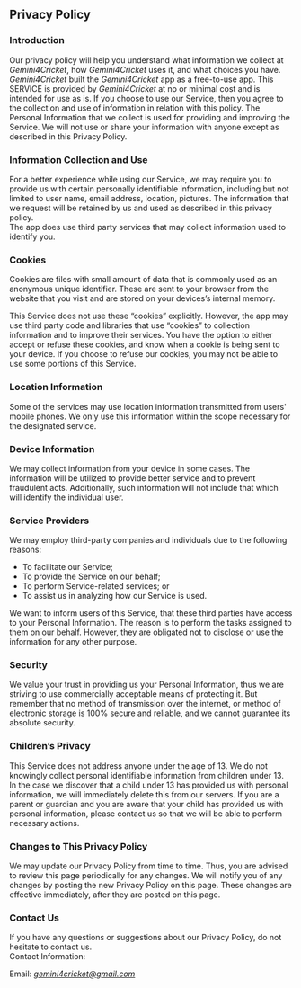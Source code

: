 Privacy Policy  
----------------

### Introduction  
Our privacy policy will help you understand what information we collect at *Gemini4Cricket*, how *Gemini4Cricket* uses it, and what choices you have.
*Gemini4Cricket* built the *Gemini4Cricket* app as a free-to-use app. This SERVICE is provided by *Gemini4Cricket* at no or minimal cost and is intended for use as is.
If you choose to use our Service, then you agree to the collection and use of information in  relation with this policy. The Personal Information that we collect is used for providing and improving the Service. We will not use or share your information with anyone except as described in this Privacy Policy.  

### Information Collection and Use  
For a better experience while using our Service, we may require you to provide us with certain personally identifiable information, including but not limited to user name, email address, location, pictures. The information that we request will be retained by us and used as described in this privacy policy.  
The app does use third party services that may collect information used to identify you. 

### Cookies  
Cookies are files with small amount of data that is commonly used as an anonymous unique identifier. These are sent to your browser from the website that you visit and are stored on your devices’s internal memory.  

This Service does not use these “cookies” explicitly. However, the app may use third party code and libraries that use “cookies” to collection information and to improve their services. You have the option  to either accept or refuse these cookies, and know when a cookie is being sent to your device. If you choose to refuse our cookies, you may not be able to use some portions of this Service.  

### Location Information  
Some of the services may use location information transmitted from users' mobile phones. We only use this information within the scope necessary for the designated service.  

### Device Information  
We may collect information from your device in some cases. The information will be utilized to provide better service and to prevent fraudulent acts. Additionally, such information will not include that which will identify the individual user.  

### Service Providers  
We may employ third-party companies and individuals due to the following reasons:  
* To facilitate our Service;
* To provide the Service on our behalf;
* To perform Service-related services; or
* To assist us in analyzing how our Service is used.  

We want to inform users of this Service, that these third parties have access to your Personal Information. The reason is to perform the tasks assigned to them on our behalf. However, they are obligated not to disclose or use the information for any other purpose.  

### Security  
We value your trust in providing us your Personal Information, thus we are striving to use commercially acceptable means of protecting it. But remember that no method of transmission over  the internet, or method of electronic storage is 100% secure and reliable, and we cannot guarantee its absolute security.  

### Children’s Privacy  
This Service does not address anyone under the age of 13. We do not knowingly collect personal identifiable information from children under 13. In the case we discover that a child under 13 has provided us with personal information, we will immediately delete this from our servers. If you are a  parent or guardian and you are aware that your child has provided us with personal information, please contact us so that we will be able to perform necessary actions.  

### Changes to This Privacy Policy  
We may update our Privacy Policy from time to time. Thus, you are advised to review this page periodically for any changes. We will notify you of any changes by posting the new Privacy Policy on this page. These changes are effective immediately, after they are posted on this page.  

### Contact Us  
If you have any questions or suggestions about our Privacy Policy, do not hesitate to contact us.  
Contact Information:

Email: *gemini4cricket@gmail.com*  

